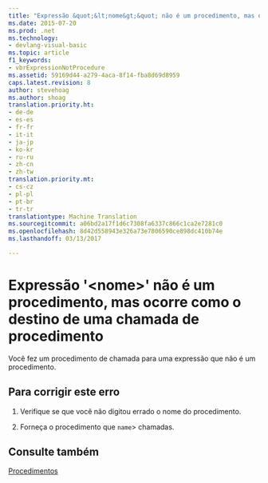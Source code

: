 ```yaml
---
title: "Expressão &quot;&lt;nome&gt;&quot; não é um procedimento, mas ocorre como o destino de uma chamada de procedimento | Documentos do Microsoft"
ms.date: 2015-07-20
ms.prod: .net
ms.technology:
- devlang-visual-basic
ms.topic: article
f1_keywords:
- vbrExpressionNotProcedure
ms.assetid: 59169d44-a279-4aca-8f14-fba8d69d8959
caps.latest.revision: 8
author: stevehoag
ms.author: shoag
translation.priority.ht:
- de-de
- es-es
- fr-fr
- it-it
- ja-jp
- ko-kr
- ru-ru
- zh-cn
- zh-tw
translation.priority.mt:
- cs-cz
- pl-pl
- pt-br
- tr-tr
translationtype: Machine Translation
ms.sourcegitcommit: a06bd2a17f1d6c7308fa6337c866c1ca2e7281c0
ms.openlocfilehash: 8d42d558943e326a73e7806590ce898dc410b74e
ms.lasthandoff: 03/13/2017

---
```

# <a name="expression-39ltnamegt39-is-not-a-procedure-but-occurs-as-the-target-of-a-procedure-call"></a>Expressão '&lt;nome&gt;' não é um procedimento, mas ocorre como o destino de uma chamada de procedimento
Você fez um procedimento de chamada para uma expressão que não é um procedimento.  
  
## <a name="to-correct-this-error"></a>Para corrigir este erro  
  
1.  Verifique se que você não digitou errado o nome do procedimento.  
  
2.  Forneça o procedimento que `name`> chamadas.  
  
## <a name="see-also"></a>Consulte também  
 [Procedimentos](../../visual-basic/programming-guide/language-features/procedures/index.md)
